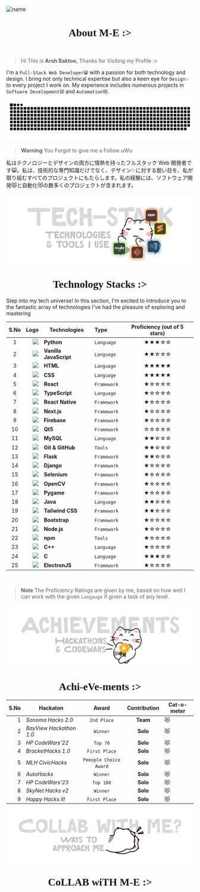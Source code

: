 ![name](![image]([https://github.com/user-attachments/assets/0017f5f1-ae15-4ee8-84d1-0acdfc1e9163](https://github.com/arsh-baktoo/arsh-baktoo/blob/main/ARSH%20BAKTOO.png?raw=true))
)
<h1 align="center" style="font-family: cursive;">About M-E :></h1>

<br>

> Hi This is **Arsh Baktoo**, Thanks for Visiting my Profile :>


I'm a `Full-Stack Web Developer😸` with a passion for both technology and design. I bring not only technical expertise but also a keen eye for `Design✨` to every project I work on. My experience includes numerous projects in `Software Development😾` and `Automation😻`.

![design](https://raw.githubusercontent.com/platane/snk/output/github-contribution-grid-snake-dark.svg)

> **Warning**
> You Forgot to give me a Follow uWu

私はテクノロジーとデザインの両方に情熱を持ったフルスタック Web 開発者です😸。私は、技術的な専門知識だけでなく、デザイン✨に対する鋭い目を、私が取り組むすべてのプロジェクトにもたらします。私の経験には、ソフトウェア開発😾と自動化😻の数多くのプロジェクトが含まれます。


![technology stack](https://github.com/mostuselessboy/mostuselessboy/blob/main/txt/stack.png?raw=true)


<h1 align="center" style="font-family: cursive;">Technology Stacks :></h1>

Step into my tech universe! In this section, I'm excited to introduce you to the fantastic array of technologies I've had the pleasure of exploring and mastering


<div align="center">

| S.No | Logo | Technologies                | Type       | Proficiency (out of 5 stars) |
| :---: | ---: | ------------------------- | :---------- | :----------------------------: |
|  1 | <img src="https://cdn.simpleicons.org/firebase/grey" width="20">    | **Python**                | `Language`   | ★★★☆☆                       |
|  2 | <img src="https://cdn.simpleicons.org/javascript/grey" width="20">    | **Vanilla JavaScript**    | `Language`   |★★☆☆☆                        |
|  3 | <img src="https://cdn.simpleicons.org/html5/grey" width="20">    | **HTML**                  | `Language`   | ★★★★★                        |
|  4 | <img src="https://cdn.simpleicons.org/css3/grey" width="20">    | **CSS**                   | `Language`   | ★★★★★                        |
|  5 | <img src="https://cdn.simpleicons.org/react/grey" width="20">    | **React**                 | `Framework`  | ★☆☆☆☆                        |
|  6 | <img src="https://cdn.simpleicons.org/typescript/grey" width="20">    | **TypeScript**            | `Language`   | ★☆☆☆☆                        |
|  7 | <img src="https://cdn.simpleicons.org/react/grey" width="20">    | **React Native**          | `Framework`  | ★☆☆☆☆                        |
|  8 | <img src="https://cdn.simpleicons.org/nextdotjs/grey" width="20">    | **Next.js**               | `Framework`  | ★☆☆☆☆                        |
|  9 | <img src="https://cdn.simpleicons.org/firebase/grey" width="20">    | **Firebase**              | `Framework`  | ★☆☆☆☆                        |
| 10 | <img src="https://cdn.simpleicons.org/qt/grey" width="20">    | **Qt5**                   | `Framework`  | ☆☆☆☆☆                       |
| 11 | <img src="https://cdn.simpleicons.org/mysql/grey" width="20">    | **MySQL**                 | `Language`   | ★★☆☆☆                       |
| 12 | <img src="https://cdn.simpleicons.org/github/grey" width="20">    | **Git & GitHub**          | `Tools`      | ★★☆☆☆                        |
| 13 | <img src="https://cdn.simpleicons.org/flask/grey" width="20">    | **Flask**                 | `Framework`  | ★★☆☆☆                        |
| 14 | <img src="https://cdn.simpleicons.org/django/grey" width="20">    | **Django**                | `Framework`  | ★☆☆☆☆                        |
| 15 | <img src="https://cdn.simpleicons.org/selenium/grey" width="20">    | **Selenium**              | `Framework`  | ★☆☆☆☆                        |
| 16 | <img src="https://cdn.simpleicons.org/opencv/grey" width="20">    | **OpenCV**                | `Framework`  | ★☆☆☆☆                        |
| 17 | <img src="https://cdn.simpleicons.org/pyscaffold/grey" width="20">    | **Pygame**                | `Framework`  | ★☆☆☆☆                        |
| 18 | <img src="https://cdn.simpleicons.org/android/grey" width="20">    | **Java**                  | `Language`   | ★★☆☆☆                        |
| 19 | <img src="https://cdn.simpleicons.org/tailwindcss/grey" width="20">    | **Tailwind CSS**          | `Framework`  | ★★☆☆☆                        |
| 20 | <img src="https://cdn.simpleicons.org/bootstrap/grey" width="20">    | **Bootstrap**             | `Framework`  | ★☆☆☆☆                        |
| 21 | <img src="https://cdn.simpleicons.org/nodedotjs/grey" width="20">    | **Node.js**               | `Framework`  | ★☆☆☆☆                        |
| 22 | <img src="https://cdn.simpleicons.org/npm/grey" width="20">    | **npm**                   | `Tools`      | ★☆☆☆☆                        |
| 23 | <img src="https://cdn.simpleicons.org/cplusplus/grey" width="20">    | **C++**                   | `Language`   | ★☆☆☆☆                        |
| 24 | <img src="https://cdn.simpleicons.org/c/grey" width="20">    | **C**                     | `Language`   | ★★★☆☆                        |
| 25 | <img src="https://cdn.simpleicons.org/electron/grey" width="20">    | **ElectronJS**            | `Framework`  | ★☆☆☆☆                        |

</div>

<br>

> **Note**
> The Proficiency Ratings are given by me, based on how well I can work with the given `Langauge` if given a task of any level.




![achievements](https://github.com/mostuselessboy/mostuselessboy/blob/main/txt/acheivements.png?raw=true)

<h1 align="center" style="font-family: cursive;">Achi-eVe-ments :></h1>
<div align="center">

S.No |Hackaton | Award | Contribution | Cat-o-meter
---: |--- | :---: | :---: | --- 
1 |*Sonoma Hacks 2.0* | `2nd Place` | **Team** | 😻
2 |*BayView Hackathon 1.0* | `Winner` | **Solo** | 😻
3 |*HP CodeWars'22* | `Top 70` | **Solo** | 😻
4 |*BracketHacks 1.0* | `First Place` | **Solo** | 😻
5 |*MLH CivicHacks* | `Peeople Choice Award` | **Solo** | 😻
6 |*AutoHacks* | `Winner` | **Solo**| 😻
7 |*HP CodeWars'23* | `Top 100` | **Solo**| 😻
8 |*SkyNet Hacks v2* | `Winner` | **Solo**| 😻
9 |*Happy Hacks III* | `First Place` | **Solo**| 😻

</div>


![achievements](https://github.com/mostuselessboy/mostuselessboy/blob/main/txt/collab.png?raw=true)
<h1 align="center" style="font-family: cursive;">CoLLAB wiTH M-E :></h1>
